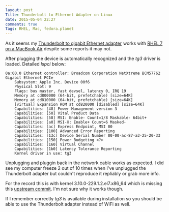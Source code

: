 ```yaml
---
layout: post
Title: Thunderbolt to Ethernet Adapter on Linux
date: 2015-05-04 22:27
comments: true
Tags: RHEL, Mac, fedora.planet
---
```


As it seems my
<a href="http://www.amazon.com/gp/product/B008ALA6DW/ref=as_li_tl?ie=UTF8&camp=1789&creative=390957&creativeASIN=B008ALA6DW&linkCode=as2&tag=atodorovorg-20&linkId=T2J6D7GIDMKNWLYV">Thunderbolt to gigabit Ethernet adapter</a><img src="http://ir-na.amazon-adsystem.com/e/ir?t=atodorovorg-20&l=as2&o=1&a=B008ALA6DW" width="1" height="1" border="0"  style="border:none !important; margin:0px !important;" />
works with 
[RHEL 7 on a MacBook Air](/blog/2015/04/26/installing-red-hat-enterprise-linux-7-on-macbook-air-2015/)
despite some reports it may not.

After plugging the device is automatically recognized and the *tg3* driver is loaded.
Detailed *lspci* below:

    0a:00.0 Ethernet controller: Broadcom Corporation NetXtreme BCM57762 Gigabit Ethernet PCIe
        Subsystem: Apple Inc. Device 00f6
        Physical Slot: 9
        Flags: bus master, fast devsel, latency 0, IRQ 19
        Memory at cd800000 (64-bit, prefetchable) [size=64K]
        Memory at cd810000 (64-bit, prefetchable) [size=64K]
        [virtual] Expansion ROM at cd820000 [disabled] [size=64K]
        Capabilities: [48] Power Management version 3
        Capabilities: [50] Vital Product Data
        Capabilities: [58] MSI: Enable- Count=1/8 Maskable- 64bit+
        Capabilities: [a0] MSI-X: Enable+ Count=6 Masked-
        Capabilities: [ac] Express Endpoint, MSI 00
        Capabilities: [100] Advanced Error Reporting
        Capabilities: [13c] Device Serial Number 00-00-ac-87-a3-25-20-33
        Capabilities: [150] Power Budgeting <?>
        Capabilities: [160] Virtual Channel
        Capabilities: [1b0] Latency Tolerance Reporting
        Kernel driver in use: tg3

Unplugging and pluggin back in the network cable works as expected.
I did see my computer freeze 2 out of 10 times when I've unplugged the Thunderbolt
adapter but couldn't reproduce it repliably or grab more info. 

For the record this is with kernel 3.10.0-229.1.2.el7.x86_64 which is missing
this
[upstream commit](https://git.kernel.org/cgit/linux/kernel/git/gregkh/char-misc.git/commit/?h=char-misc-next&id=16603153666d22df544ae9f9b3764fd18da28eeb).
I'm not sure why it works though.

If I remember correctly *tg3* is available during installation so you should
be able to use the Thunderbolt adapter instead of WiFi as well.

